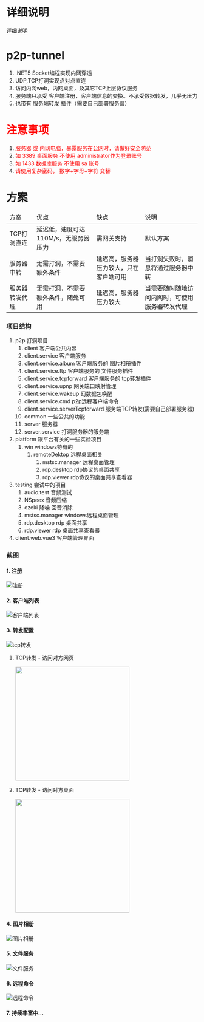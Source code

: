 <!--
 * @Author: snltty
 * @Date: 2021-08-22 14:09:03
 * @LastEditors: snltty
 * @LastEditTime: 2021-10-13 09:40:37
 * @version: v1.0.0
 * @Descripttion: 功能说明
 * @FilePath: \client.web.vue3c:\Users\ASUS\Desktop\p2p-tunnel\README.md
-->
# 详细说明

<a href="http://snltty.gitee.io/p2p-tunnel/#/about-home.html" target="_blank">详细说明</a>

# p2p-tunnel

1. .NET5 Socket编程实现内网穿透
2. UDP,TCP打洞实现点对点直连
3. 访问内网web，内网桌面，及其它TCP上层协议服务
4. 服务端只承受 客户端注册，客户端信息的交换。不承受数据转发，几乎无压力
5. 也带有 服务端转发 插件（需要自己部署服务器）

# <font color="red">注意事项</font>
1. <font color="red">服务器 或 内网电脑，暴露服务在公网时，请做好安全防范</font>
2. <font color="red">如 3389 桌面服务 不使用 administrator作为登录账号</font>
3. <font color="red">如 1433 数据库服务 不使用 sa 账号</font>
4. <font color="red">请使用复杂密码， 数字+字母+字符 交替</font>


# 方案
<table>
    <thead>
        <tr>
            <td>方案</td>
            <td>优点</td>
            <td>缺点</td>
            <td>说明</td>
        </tr>
    </thead>
    <tbody>
        <tr>
            <td>TCP打洞直连</td>
            <td>延迟低，速度可达110M/s，无服务器压力</td>
            <td>需网关支持</td>
            <td>默认方案</td>
        </tr>
        <tr>
            <td>服务器中转</td>
            <td>无需打洞，不需要额外条件</td>
            <td>延迟高，服务器压力较大，只在客户端可用</td>
            <td>当打洞失败时，消息将通过服务器中转</td>
        </tr>
        <tr>
            <td>服务器转发代理</td>
            <td>无需打洞，不需要额外条件，随处可用</td>
            <td>延迟高，服务器压力较大</td>
            <td>当需要随时随地访问内网时，可使用服务器转发代理</td>
        </tr>
    </tbody>
</table>

### 项目结构
1. p2p  打洞项目
    1. client 客户端公共内容
    2. client.service 客户端服务
    3. client.service.album 客户端服务的 图片相册插件
    4. client.service.ftp 客户端服务的  文件服务插件
    5. client.service.tcpforward 客户端服务的 tcp转发插件
    5. client.service.upnp 网关端口映射管理
    5. client.service.wakeup 幻数据包唤醒
    5. client.service.cmd p2p远程客户端命令
    5. client.service.serverTcpforward 服务端TCP转发(需要自己部署服务器)
    6. common 一些公共的功能
    7. server 服务器
    8. server.service 打洞服务器的服务端
2. platform 跟平台有关的一些实验项目
    1. win  windows特有的
        1. remoteDektop 远程桌面相关
            1. mstsc.manager 远程桌面管理
            2. rdp.desktop rdp协议的桌面共享
            3. rdp.viewer rdp协议的桌面共享查看器
3. testing  尝试中的项目
    1. audio.test 音频测试
    2. NSpeex 音频压缩
    3. ozeki 降噪 回音消除
    4. mstsc.manager windows远程桌面管理
    5. rdp.desktop rdp 桌面共享 
    6. rdp.viewer  rdp 桌面共享查看器
4. client.web.vue3 客户端管理界面

### 截图
#### 1. 注册
![注册](./screenshot/zc.jpg)


#### 2. 客户端列表
![客户端列表](./screenshot/khd.jpg)
#### 3. 转发配置
![tcp转发](./screenshot/tcpzf.jpg)

1. TCP转发 - 访问对方网页

    <img src="./screenshot/bweb.jpg" width="300">

2. TCP转发 - 访问对方桌面

    <img src="./screenshot/bdesktop.jpg" width="300">

#### 4. 图片相册
![图片相册](./screenshot/tpxc.jpg)

#### 5. 文件服务
![文件服务](./screenshot/wj.jpg)

#### 6. 远程命令
![远程命令](./screenshot/cmd.jpg)


#### 7. 持续丰富中...